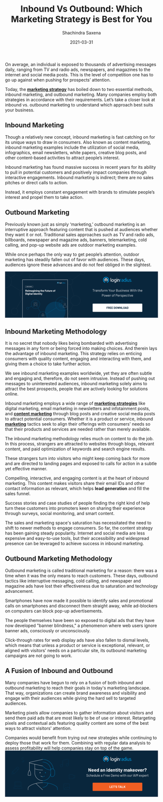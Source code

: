 ﻿---
title: "Inbound Vs Outbound: Which Marketing Strategy is Best for You"
date: "2021-03-31"
coverImage: "marketing-plan.jpg"
category: ["loginradius"]
featured: false 
author: "Shachindra Saxena"
description: "Inbound marketing and outbound marketing are the two most important strategies in today's marketing strategy. Many companies employ both in accordance with their requirements. Let’s take a closer look at inbound vs. outbound marketing to understand which approach best suits your business."
metadescription: "Learn the difference between inbound and outbound marketing. Find out whether you should use inbound marketing or focus on outbound campaigns for your business."
metatitle: "Inbound Vs Outbound - Which Marketing Strategy is Best for You"

---

On average, an individual is exposed to thousands of advertising messages daily, ranging from TV and radio ads, newspapers, and magazines to the internet and social media posts. This is the level of competition one has to go up against when pushing for prospects’ attention.

  

Today, the **[marketing strategy](https://www.loginradius.com/blog/fuel/2021/01/engineering-as-marketing/)** has boiled down to two essential methods, inbound marketing, and outbound marketing. Many companies employ both strategies in accordance with their requirements. Let’s take a closer look at inbound vs. outbound marketing to understand which approach best suits your business.

## Inbound Marketing

Though a relatively new concept, inbound marketing is fast catching on for its unique ways to draw in consumers. Also known as content marketing, inbound marketing examples include the utilization of social media, infographics, email newsletters, white papers, creative blog posts, and other content-based activities to attract people’s interest.

  

Inbound marketing has found massive success in recent years for its ability to pull in potential customers and positively impact companies through interactive engagements. Inbound marketing is indirect; there are no sales pitches or direct calls to action.

  

Instead, it employs constant engagement with brands to stimulate people’s interest and propel them to take action.

## Outbound Marketing

Previously known just as simply ‘marketing,’ outbound marketing is an interruptive approach featuring content that is pushed at audiences whether they want it or not. Traditional sales approaches such as TV and radio ads, billboards, newspaper and magazine ads, banners, telemarketing, cold calling, and pop-up website ads are outdoor marketing examples.

  

While once perhaps the only way to get people’s attention, outdoor marketing has steadily fallen out of favor with audiences. These days, audiences ignore these advances and do not feel obliged in the slightest.

[![the-Future-of-Digital-Identity](the-Future-of-Digital-Identity.png)](https://www.loginradius.com/resource/digital-identity-future-whitepaper)

## Inbound Marketing Methodology

It is no secret that nobody likes being bombarded with advertising messages in any form or being forced into making choices. And therein lays the advantage of inbound marketing. This strategy relies on enticing consumers with quality content, engaging and interacting with them, and giving them a choice to take further action.

  

We see inbound marketing examples worldwide, yet they are often subtle and engaging and, therefore, do not seem intrusive. Instead of pushing out messages to uninterested audiences, inbound marketing solely aims to attract the best prospects, people that are actively looking for solutions online.

  

Inbound marketing employs a wide range of [**marketing strategies**](https://www.loginradius.com/blog/fuel/2021/03/how-to-make-businesses-marketing-plans-after-coronavirus/) like digital marketing, email marketing in newsletters and infotainment posts, and **[content marketing](https://www.loginradius.com/blog/fuel/2021/03/how-to-drive-in-the-highest-quality-leads-in-2021-with-content-and-seo/)** through blog posts and creative social media posts to attract potential consumers. Whether it is a product or service, inbound **[marketing](https://www.loginradius.com/integrations/google-marketing-platform/)** tactics seek to align their offerings with consumers' needs so that their products and services are needed rather than merely available.

  

The inbound marketing methodology relies much on content to do the job. In this process, strangers are attracted to websites through blogs, relevant content, and paid optimization of keywords and search engine results.

  

These strangers turn into visitors who might keep coming back for more and are directed to landing pages and exposed to calls for action in a subtle yet effective manner.

  

Compelling, interactive, and engaging content is at the heart of inbound marketing. This content makes visitors share their email IDs and other contact information as relevant, which helps **lead generation** and fill the sales funnel.

  

Success stories and case studies of people finding the right kind of help turn these customers into promoters keen on sharing their experience through surveys, social monitoring, and smart content.

  

The sales and marketing space's saturation has necessitated the need to shift to newer methods to engage consumers. So far, the content strategy has been gaining steady popularity. Internet and social media are less expensive and easy-to-use tools, but their accessibility and widespread presence can be leveraged to achieve success in inbound marketing.

## Outbound Marketing Methodology

Outbound marketing is called traditional marketing for a reason: there was a time when it was the only means to reach customers. These days, outbound tactics like interruptive messaging, cold calling, and newspaper and magazine ads have lost their effectiveness due to saturation and technology advancement.

  

Smartphones have now made it possible to identify sales and promotional calls on smartphones and disconnect them straight away, while ad-blockers on computers can block pop-up advertisements.

  

The people themselves have been so exposed to digital ads that they have now developed "banner blindness," a phenomenon where web users ignore banner ads, consciously or unconsciously.

Click-through rates for web display ads have also fallen to dismal levels, which means that unless a product or service is exceptional, relevant, or aligned with visitors' needs on a particular site, its outbound marketing campaigns are not going to work.

## A Fusion of Inbound and Outbound

Many companies have begun to rely on a fusion of both inbound and outbound marketing to reach their goals in today's marketing landscape. That way, organizations can create brand awareness and visibility and engage with their audiences while giving the hard sell to targeted audiences.

  

Marketing pixels allow companies to gather information about visitors and send them paid ads that are most likely to be of use or interest. Retargeting pixels and contextual ads featuring quality content are some of the best ways to attract visitors' attention.

  

Companies would benefit from trying out new strategies while continuing to deploy those that work for them. Combining with regular data analysis to assess profitability will help companies stay on top of the game.
[![book-a-demo-Consultation](loginradius-book-a-demo.png)](https://www.loginradius.com/book-a-demo/)